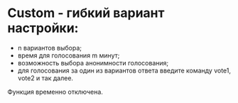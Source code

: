 # Custom - гибкий вариант настройки:
   - n вариантов выбора;
   - время для голосования m минут;
   - возможность выбора анонимности голосования;
   - для голосования за один из вариантов ответа введите команду vote1, vote2 и так далее.

Функция временно отключена.